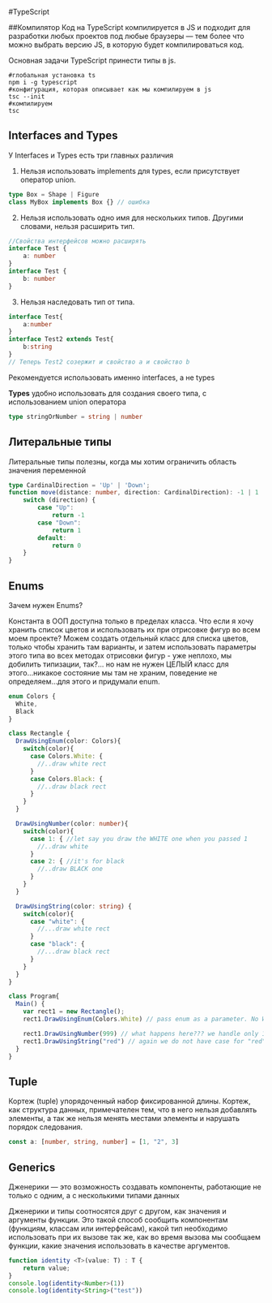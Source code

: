 #TypeScript

##Компилятор
Код на TypeScript компилируется в JS 
и подходит для разработки любых проектов 
под любые браузеры — тем более что можно выбрать версию JS, 
в которую будет компилироваться код.

Основная задачи TypeScript принести типы в js.

```shell
#глобальная установка ts
npm i -g typescript
#конфигурация, которая описывает как мы компилируем в js
tsc --init
#компилируем
tsc
```

## Interfaces and Types
У Interfaces и Types есть три главных различия
1) Нельзя использовать implements для types, 
если присутствует оператор union.
```typescript
type Box = Shape | Figure
class MyBox implements Box {} // ошибка
```
2) Нельзя использовать одно имя для нескольких типов. 
Другими словами, нельзя расширить тип.
```typescript
//Свойства интерфейсов можно расширять
interface Test {
    a: number
}
interface Test {
    b: number
}
```
3) Нельзя наследовать тип от типа.
```typescript
interface Test{
    a:number
}
interface Test2 extends Test{
    b:string
}
// Теперь Test2 созержит и свойство a и свойство b
```

Рекомендуется использовать именно interfaces,
а не types

**Types** удобно использовать для создания своего типа,
с использованием union оператора
```typescript
type stringOrNumber = string | number
```

## Литеральные типы
Литеральные типы полезны, когда мы хотим ограничить область
значения переменной
```typescript
type CardinalDirection = 'Up' | 'Down';
function move(distance: number, direction: CardinalDirection): -1 | 1 | 0 {
    switch (direction) {
        case "Up":
            return -1
        case "Down":
            return 1
        default:
            return 0
    }
}
```
## Enums

Зачем нужен Enums?

Константа в ООП доступна только в пределах класса. 
Что если я хочу хранить список цветов и использовать 
их при отрисовке фигур во всем моем проекте? 
Можем создать отдельный класс для списка цветов, 
только чтобы хранить там варианты, и затем использовать 
параметры этого типа во всех методах
отрисовки фигур - уже неплохо, мы добилить 
типизации, так?... но нам не нужен ЦЕЛЫЙ класс 
для этого...никакое состояние мы там не храним, 
поведение не определяем...для этого и придумали enum.
```typescript
enum Colors {
  White,
  Black
}

class Rectangle {
  DrawUsingEnum(color: Colors){
    switch(color){
      case Colors.White: {
        //..draw white rect
      } 
      case Colors.Black: {
        //..draw black rect
      }       
    }
  }

  DrawUsingNumber(color: number){
    switch(color){
      case 1: { //let say you draw the WHITE one when you passed 1
        //..draw white
      }
      case 2: { //it's for black
        //..draw BLACK one
      }
    }
  }

  DrawUsingString(color: string) {
    switch(color){
      case "white": {
        //...draw white rect
      }
      case "black": {
        //...draw black rect
      }
    }
  }
}

class Program{
  Main() {
    var rect1 = new Rectangle();
    rect1.DrawUsingEnum(Colors.White) // pass enum as a parameter. No WAY to pass smth else like Colors.Red

    rect1.DrawUsingNumber(999) // what happens here??? we handle only 1 & 2
    rect1.DrawUsingString("red") // again we do not have case for "red"
  }
}
```

## Tuple

Кортеж (tuple) упорядоченный набор фиксированной длины.
Кортеж, как структура данных, примечателен тем,
что в него нельзя добавлять элементы, 
а так же нельзя менять
местами элементы и нарушать порядок следования.

```typescript
const a: [number, string, number] = [1, "2", 3]
```

## Generics
Дженерики — это возможность создавать компоненты, 
работающие не только с одним, 
а с несколькими типами данных

Дженерики и типы соотносятся друг с другом, 
как значения и аргументы функции. 
Это такой способ 
сообщить компонентам 
(функциям, классам или интерфейсам), какой 
тип необходимо использовать при их вызове так же, 
как во время вызова мы сообщаем функции, 
какие значения использовать в качестве аргументов.
```typescript
function identity <T>(value: T) : T {
    return value;
}
console.log(identity<Number>(1)) 
console.log(identity<String>("test")) 
```




